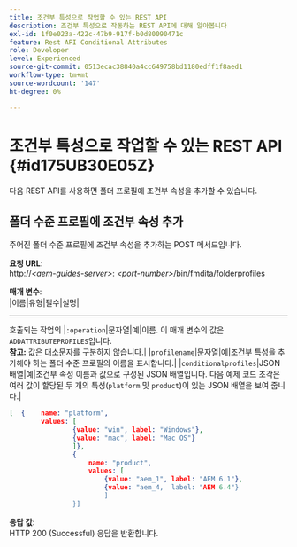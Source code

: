 ```yaml
---
title: 조건부 특성으로 작업할 수 있는 REST API
description: 조건부 특성으로 작동하는 REST API에 대해 알아봅니다
exl-id: 1f0e023a-422c-47b9-917f-b0d80090471c
feature: Rest API Conditional Attributes
role: Developer
level: Experienced
source-git-commit: 0513ecac38840a4cc649758bd1180edff1f8aed1
workflow-type: tm+mt
source-wordcount: '147'
ht-degree: 0%

---
```


# 조건부 특성으로 작업할 수 있는 REST API {#id175UB30E05Z}

다음 REST API를 사용하면 폴더 프로필에 조건부 속성을 추가할 수 있습니다.

## 폴더 수준 프로필에 조건부 속성 추가

주어진 폴더 수준 프로필에 조건부 속성을 추가하는 POST 메서드입니다.

**요청 URL**:\
http://*&lt;aem-guides-server\>*: *&lt;port-number\>*/bin/fmdita/folderprofiles

**매개 변수**:\
|이름|유형|필수|설명|
-------- -------------------
호출되는 작업의 |`:operation`|문자열|예|이름. 이 매개 변수의 값은 ``ADDATTRIBUTEPROFILES``입니다. <br> **참고:** 값은 대소문자를 구분하지 않습니다.|
|`profilename`|문자열|예|조건부 특성을 추가해야 하는 폴더 수준 프로필의 이름을 표시합니다.|
|`conditionalprofiles`|JSON 배열|예|조건부 속성 이름과 값으로 구성된 JSON 배열입니다. 다음 예제 코드 조각은 여러 값이 할당된 두 개의 특성(`platform` 및 `product`)이 있는 JSON 배열을 보여 줍니다.|

```JSON
[  {    name: "platform",    
        values: [       
                {value: "win", label: "Windows"},       
                {value: "mac", label: "Mac OS"}    
                ]},
                {    
                    name: "product",    
                    values: [      
                        {value: "aem_1", label: "AEM 6.1"},     
                        {value: "aem_4,  label: "AEM 6.4"}  
                        ]  
                }]
```

**응답 값**:\
HTTP 200 \(Successful\) 응답을 반환합니다.
